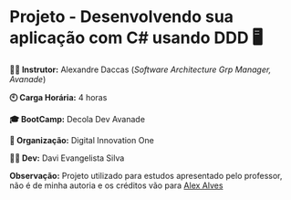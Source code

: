# Projeto - Desenvolvendo sua aplicação com C# usando DDD :desktop_computer:


**:man_teacher: Instrutor:** Alexandre Daccas (_Software Architecture Grp Manager, Avanade_)

**:clock10: Carga Horária:** 4 horas

**:mortar_board: BootCamp:** Decola Dev Avanade

**:school: Organização:** Digital Innovation One

**:man_student: Dev:** Davi Evangelista Silva

**Observação:** Projeto utilizado para estudos apresentado pelo professor, não é de minha autoria e os créditos vão para [Alex Alves](https://github.com/alexalvess/aurora-api-project)